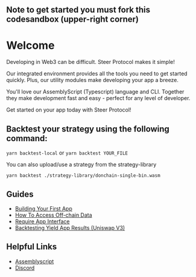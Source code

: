 ## Note to get started you must fork this codesandbox (upper-right corner)

# Welcome

Developing in Web3 can be difficult. Steer Protocol makes it simple!

Our integrated environment provides all the tools you need to get started quickly. Plus, our utility modules make developing your app a breeze.

You'll love our AssemblyScript (Typescript) language and CLI. Together they make development fast and easy - perfect for any level of developer.

Get started on your app today with Steer Protocol!


## Backtest your strategy using the following command: 

`yarn backtest-local` or `yarn backtest YOUR_FILE`


You can also upload/use a strategy from the strategy-library

`yarn backtest ./strategy-library/donchain-single-bin.wasm`

## Guides
- [Building Your First App](https://docs.steer.finance/steer-apps/writing-an-app)
- [How To Access Off-chain Data](https://docs.steer.finance/data-connectors/writing-a-data-connector)
- [Require App Interface](https://docs.steer.finance/steer-apps/interface-api)
- [Backtesting Yield App Results (Uniswap V3)]( https://docs.steer.finance/concentrated-liquidity/backtesting)


## Helpful Links
- [Assemblyscript](https://www.assemblyscript.org/)
- [Discord](https://discord.gg/sbbKp5SrQy)